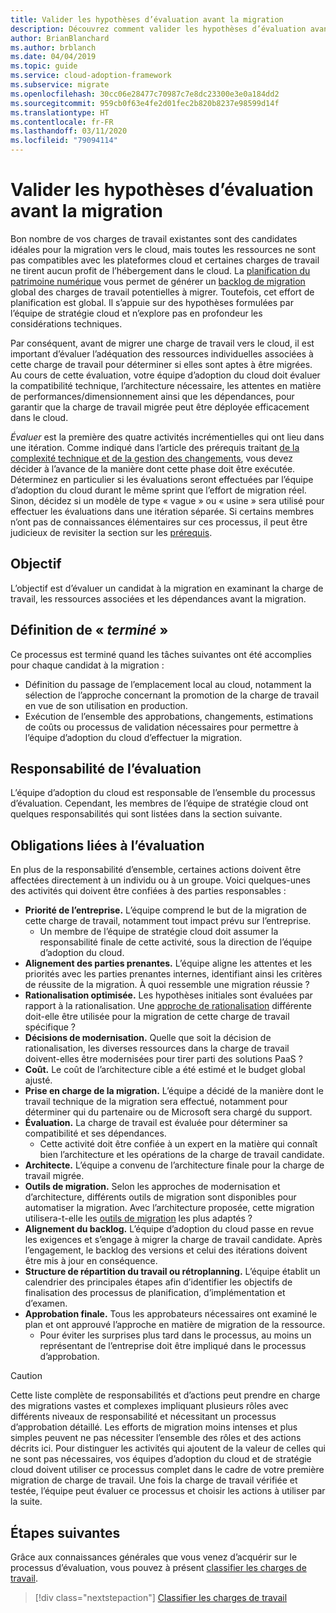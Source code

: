```yaml
---
title: Valider les hypothèses d’évaluation avant la migration
description: Découvrez comment valider les hypothèses d’évaluation avant de commencer la migration vers le cloud à l’aide du Cloud Adoption Framework pour Azure.
author: BrianBlanchard
ms.author: brblanch
ms.date: 04/04/2019
ms.topic: guide
ms.service: cloud-adoption-framework
ms.subservice: migrate
ms.openlocfilehash: 30cc06e28477c70987c7e8dc23300e3e0a184dd2
ms.sourcegitcommit: 959cb0f63e4fe2d01fec2b820b8237e98599d14f
ms.translationtype: HT
ms.contentlocale: fr-FR
ms.lasthandoff: 03/11/2020
ms.locfileid: "79094114"
---
```

# <a name="validate-assessment-assumptions-before-migration"></a>Valider les hypothèses d’évaluation avant la migration

Bon nombre de vos charges de travail existantes sont des candidates idéales pour la migration vers le cloud, mais toutes les ressources ne sont pas compatibles avec les plateformes cloud et certaines charges de travail ne tirent aucun profit de l’hébergement dans le cloud. La [planification du patrimoine numérique](../../../digital-estate/index.md) vous permet de générer un [backlog de migration](../prerequisites/technical-complexity.md#migration-backlog-aligning-business-priorities-and-timing) global des charges de travail potentielles à migrer. Toutefois, cet effort de planification est global. Il s’appuie sur des hypothèses formulées par l’équipe de stratégie cloud et n’explore pas en profondeur les considérations techniques.

Par conséquent, avant de migrer une charge de travail vers le cloud, il est important d’évaluer l’adéquation des ressources individuelles associées à cette charge de travail pour déterminer si elles sont aptes à être migrées. Au cours de cette évaluation, votre équipe d’adoption du cloud doit évaluer la compatibilité technique, l’architecture nécessaire, les attentes en matière de performances/dimensionnement ainsi que les dépendances, pour garantir que la charge de travail migrée peut être déployée efficacement dans le cloud.

*Évaluer* est la première des quatre activités incrémentielles qui ont lieu dans une itération. Comme indiqué dans l’article des prérequis traitant [de la complexité technique et de la gestion des changements](../prerequisites/technical-complexity.md), vous devez décider à l’avance de la manière dont cette phase doit être exécutée. Déterminez en particulier si les évaluations seront effectuées par l’équipe d’adoption du cloud durant le même sprint que l’effort de migration réel. Sinon, décidez si un modèle de type « vague » ou « usine » sera utilisé pour effectuer les évaluations dans une itération séparée. Si certains membres n’ont pas de connaissances élémentaires sur ces processus, il peut être judicieux de revisiter la section sur les [prérequis](../prerequisites/index.md).

## <a name="objective"></a>Objectif

L’objectif est d’évaluer un candidat à la migration en examinant la charge de travail, les ressources associées et les dépendances avant la migration.

## <a name="definition-of-done"></a>Définition de « *terminé* »

Ce processus est terminé quand les tâches suivantes ont été accomplies pour chaque candidat à la migration :

- Définition du passage de l’emplacement local au cloud, notamment la sélection de l’approche concernant la promotion de la charge de travail en vue de son utilisation en production.
- Exécution de l’ensemble des approbations, changements, estimations de coûts ou processus de validation nécessaires pour permettre à l’équipe d’adoption du cloud d’effectuer la migration.

## <a name="accountability-during-assessment"></a>Responsabilité de l’évaluation

L’équipe d’adoption du cloud est responsable de l’ensemble du processus d’évaluation. Cependant, les membres de l’équipe de stratégie cloud ont quelques responsabilités qui sont listées dans la section suivante.

## <a name="responsibilities-during-assessment"></a>Obligations liées à l’évaluation

En plus de la responsabilité d’ensemble, certaines actions doivent être affectées directement à un individu ou à un groupe. Voici quelques-unes des activités qui doivent être confiées à des parties responsables :

- **Priorité de l’entreprise.** L’équipe comprend le but de la migration de cette charge de travail, notamment tout impact prévu sur l’entreprise.
  - Un membre de l’équipe de stratégie cloud doit assumer la responsabilité finale de cette activité, sous la direction de l’équipe d’adoption du cloud.
- **Alignement des parties prenantes.** L’équipe aligne les attentes et les priorités avec les parties prenantes internes, identifiant ainsi les critères de réussite de la migration. À quoi ressemble une migration réussie ?
- **Rationalisation optimisée.** Les hypothèses initiales sont évaluées par rapport à la rationalisation. Une [approche de rationalisation](../../../digital-estate/rationalize.md) différente doit-elle être utilisée pour la migration de cette charge de travail spécifique ?
- **Décisions de modernisation.** Quelle que soit la décision de rationalisation, les diverses ressources dans la charge de travail doivent-elles être modernisées pour tirer parti des solutions PaaS ?
- **Coût.** Le coût de l’architecture cible a été estimé et le budget global ajusté.
- **Prise en charge de la migration.** L’équipe a décidé de la manière dont le travail technique de la migration sera effectué, notamment pour déterminer qui du partenaire ou de Microsoft sera chargé du support.
- **Évaluation.** La charge de travail est évaluée pour déterminer sa compatibilité et ses dépendances.
  - Cette activité doit être confiée à un expert en la matière qui connaît bien l’architecture et les opérations de la charge de travail candidate.
- **Architecte.** L’équipe a convenu de l’architecture finale pour la charge de travail migrée.
- **Outils de migration.** Selon les approches de modernisation et d’architecture, différents outils de migration sont disponibles pour automatiser la migration. Avec l’architecture proposée, cette migration utilisera-t-elle les [outils de migration](../../../decision-guides/migrate-decision-guide/index.md) les plus adaptés ?
- **Alignement du backlog.** L’équipe d’adoption du cloud passe en revue les exigences et s’engage à migrer la charge de travail candidate. Après l’engagement, le backlog des versions et celui des itérations doivent être mis à jour en conséquence.
- **Structure de répartition du travail ou rétroplanning.** L’équipe établit un calendrier des principales étapes afin d’identifier les objectifs de finalisation des processus de planification, d’implémentation et d’examen.
- **Approbation finale.** Tous les approbateurs nécessaires ont examiné le plan et ont approuvé l’approche en matière de migration de la ressource.
  - Pour éviter les surprises plus tard dans le processus, au moins un représentant de l’entreprise doit être impliqué dans le processus d’approbation.

> [!CAUTION]
> Cette liste complète de responsabilités et d’actions peut prendre en charge des migrations vastes et complexes impliquant plusieurs rôles avec différents niveaux de responsabilité et nécessitant un processus d’approbation détaillé. Les efforts de migration moins intenses et plus simples peuvent ne pas nécessiter l’ensemble des rôles et des actions décrits ici. Pour distinguer les activités qui ajoutent de la valeur de celles qui ne sont pas nécessaires, vos équipes d’adoption du cloud et de stratégie cloud doivent utiliser ce processus complet dans le cadre de votre première migration de charge de travail. Une fois la charge de travail vérifiée et testée, l’équipe peut évaluer ce processus et choisir les actions à utiliser par la suite.

## <a name="next-steps"></a>Étapes suivantes

Grâce aux connaissances générales que vous venez d’acquérir sur le processus d’évaluation, vous pouvez à présent [classifier les charges de travail](./classify.md).

> [!div class="nextstepaction"]
> [Classifier les charges de travail](./classify.md)
